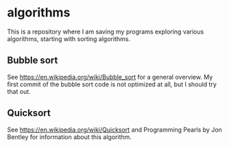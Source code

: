 # algorithms
This is a repository where I am saving my programs exploring various algorithms, starting with sorting algorithms.

## Bubble sort
See https://en.wikipedia.org/wiki/Bubble_sort for a general overview. My first commit of the bubble sort code is not optimized at all, but I should try that out.

## Quicksort
See https://en.wikipedia.org/wiki/Quicksort and Programming Pearls by Jon Bentley for information about this algorithm.
